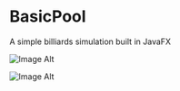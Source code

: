 # BasicPool
A simple billiards simulation built in JavaFX

![Image Alt](https://github.com/qualitydixon/BasicPool/blob/master/pool_sim1.png)

![Image Alt](https://github.com/qualitydixon/BasicPool/blob/master/pool_sim2.png)

